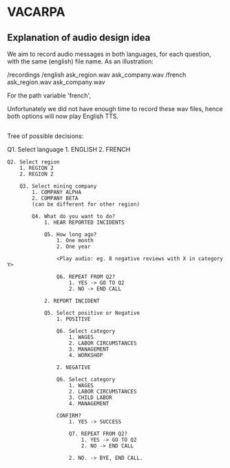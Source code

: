 # VACARPA
## Explanation of audio design idea
We aim to record audio messages in both languages, for each question, with the same (english) file name.
As an illustration:

/recordings
    /english
        ask_region.wav
        ask_company.wav
    /french
        ask_region.wav
        ask_company.wav

For the path variable 'french', <audio expr="path + 'ask_region' + ext"> will give the french message.
The same goes for all company and region names.
This scheme supports possible local languages as well.

Unfortunately we did not have enough time to record these wav files, hence both options will now play
English TTS.

##
Tree of possible decisions:

Q1. Select language
    1. ENGLISH
    2. FRENCH

    Q2. Select region
        1. REGION 2
        2. REGION 2

        Q3. Select mining company
            1. COMPANY ALPHA
            2. COMPANY BETA
            (can be different for other region)

            Q4. What do you want to do?
                1. HEAR REPORTED INCIDENTS

                Q5. How long ago?
                    1. One month
                    2. One year

                    <Play audio: eg. 8 negative reviews with X in category Y>

                    Q6. REPEAT FROM Q2?
                        1. YES -> GO TO Q2
                        2. NO -> END CALL

                2. REPORT INCIDENT

                Q5. Select positive or Negative
                    1. POSITIVE

                    Q6. Select category
                        1. WAGES
                        2. LABOR CIRCUMSTANCES
                        3. MANAGEMENT
                        4. WORKSHOP

                    2. NEGATIVE

                    Q6. Select category
                        1. WAGES
                        2. LABOR CIRCUMSTANCES
                        3. CHILD LABOR
                        4. MANAGEMENT

                    CONFIRM?
                        1. YES -> SUCCESS

                        Q7. REPEAT FROM Q2?
                            1. YES -> GO TO Q2
                            2. NO -> END CALL

                        2. NO. -> BYE, END CALL.
